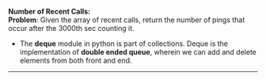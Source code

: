 **Number of Recent Calls:**  
**Problem**: Given the array of recent calls, return the number of pings that occur after the 3000th sec counting it.
- The **deque** module in python is part of collections. Deque is the implementation of **double ended queue**, wherein we can add and delete elements from both front and end.
---
